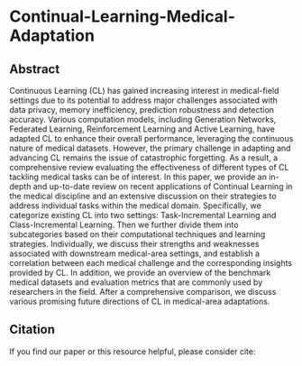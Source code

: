 # Continual-Learning-Medical-Adaptation

## Abstract
Continuous Learning (CL) has gained increasing interest in medical-field settings due to its potential to address major challenges associated with data privacy, memory inefficiency, prediction robustness and detection accuracy. Various computation models, including Generation Networks, Federated Learning, Reinforcement Learning and Active Learning, have adapted CL to enhance their overall performance, leveraging the continuous nature of medical datasets. However, the primary challenge in adapting and advancing CL remains the issue of catastrophic forgetting. As a result, a comprehensive review evaluating the effectiveness of different types of CL tackling medical tasks can be of interest. In this paper, we provide an in-depth and up-to-date review on recent applications of Continual Learning in the medical discipline and an extensive discussion on their strategies to address individual tasks within the medical domain. Specifically, we categorize existing CL into two settings: Task-Incremental Learning and Class-Incremental Learning. Then we further divide them into subcategories based on their computational techniques and learning strategies. Individually, we discuss their strengths and weaknesses associated with downstream medical-area settings, and establish a correlation between each medical challenge and the corresponding insights provided by CL. In addition, we provide an overview of the benchmark medical datasets and evaluation metrics that are commonly used by researchers in the field. After a comprehensive comparison, we discuss various promising future directions of CL in medical-area adaptations. 


## Citation
If you find our paper or this resource helpful, please consider cite: 
